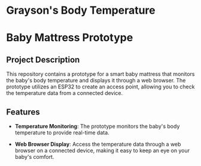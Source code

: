 # Grayson's Body Temperature

# Baby Mattress Prototype

## Project Description

This repository contains a prototype for a smart baby mattress that monitors the baby's body temperature and displays it through a web browser. The prototype utilizes an ESP32 to create an access point, allowing you to check the temperature data from a connected device.

## Features

- **Temperature Monitoring**: The prototype monitors the baby's body temperature to provide real-time data.

- **Web Browser Display**: Access the temperature data through a web browser on a connected device, making it easy to keep an eye on your baby's comfort.


